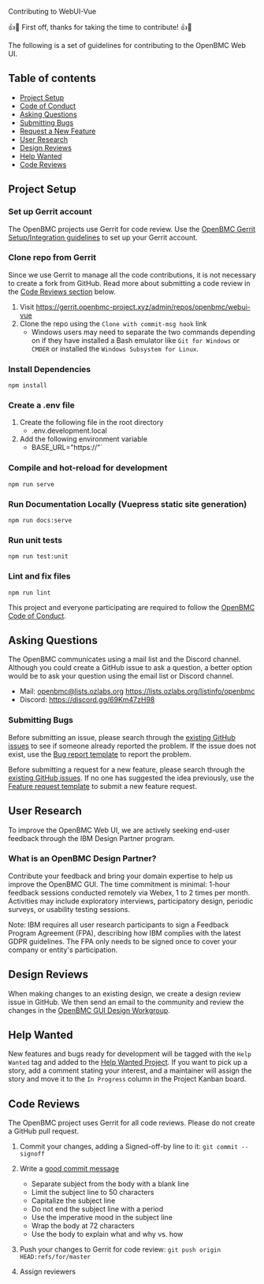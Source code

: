 Contributing to WebUI-Vue

:+1::tada: First off, thanks for taking the time to contribute! :+1::tada:

The following is a set of guidelines for contributing to the OpenBMC Web UI.

## Table of contents

- [Project Setup](#project-setup)
- [Code of Conduct](#code-of-conduct)
- [Asking Questions](#asking-questions)
- [Submitting Bugs](#submitting-bugs)
- [Request a New Feature](#request-a-new-feature)
- [User Research](#user-research)
- [Design Reviews](#design-reviews)
- [Help Wanted](#help-wanted)
- [Code Reviews](#code-reviews)

## Project Setup

### Set up Gerrit account

The OpenBMC projects use Gerrit for code review. Use the
[OpenBMC Gerrit Setup/Integration guidelines](https://github.com/openbmc/docs/blob/master/development/gerrit-setup.md)
to set up your Gerrit account.

### Clone repo from Gerrit

Since we use Gerrit to manage all the code contributions, it is not necessary to
create a fork from GitHub. Read more about submitting a code review in the
[Code Reviews section](#code-reviews) below.

1. Visit https://gerrit.openbmc-project.xyz/admin/repos/openbmc/webui-vue
2. Clone the repo using the `Clone with commit-msg hook` link
   - Windows users may need to separate the two commands depending on if they
     have installed a Bash emulator like `Git for Windows` or `CMDER` or
     installed the `Windows Subsystem for Linux`.

### Install Dependencies

```
npm install
```

### Create a .env file

1. Create the following file in the root directory
   - .env.development.local
1. Add the following environment variable
   - BASE_URL="https://<BMC IP address or FQDN>"`

### Compile and hot-reload for development

```
npm run serve
```

### Run Documentation Locally (Vuepress static site generation)

```
npm run docs:serve
```

### Run unit tests

```
npm run test:unit
```

### Lint and fix files

```
npm run lint
```

This project and everyone participating are required to follow the
[OpenBMC Code of Conduct](https://github.com/openbmc/docs/blob/master/code-of-conduct.md).

## Asking Questions

The OpenBMC communicates using a mail list and the Discord channel. Although you
could create a GitHub issue to ask a question, a better option would be to ask
your question using the email list or Discord channel.

- Mail: openbmc@lists.ozlabs.org https://lists.ozlabs.org/listinfo/openbmc
- Discord: https://discord.gg/69Km47zH98

### Submitting Bugs

Before submitting an issue, please search through the
[existing GitHub issues](https://github.com/openbmc/webui-vue/issues) to see if
someone already reported the problem. If the issue does not exist, use the
[Bug report template](https://github.com/openbmc/webui-vue/issues/new?assignees=&labels=&template=bug_report.md&title=)
to report the problem.

Before submitting a request for a new feature, please search through the
[existing GitHub issues](https://github.com/openbmc/webui-vue/issues). If no one
has suggested the idea previously, use the
[Feature request template](https://github.com/openbmc/webui-vue/issues/new?assignees=&labels=&template=feature_request.md&title=)
to submit a new feature request.

## User Research

To improve the OpenBMC Web UI, we are actively seeking end-user feedback through
the IBM Design Partner program.

### What is an OpenBMC Design Partner?

Contribute your feedback and bring your domain expertise to help us improve the
OpenBMC GUI. The time commitment is minimal: 1-hour feedback sessions conducted
remotely via Webex, 1 to 2 times per month. Activities may include exploratory
interviews, participatory design, periodic surveys, or usability testing
sessions.

Note: IBM requires all user research participants to sign a Feedback Program
Agreement (FPA), describing how IBM complies with the latest GDPR guidelines.
The FPA only needs to be signed once to cover your company or entity's
participation.

## Design Reviews

When making changes to an existing design, we create a design review issue in
GitHub. We then send an email to the community and review the changes in the
[OpenBMC GUI Design Workgroup](https://github.com/openbmc/openbmc/wiki/GUI-Design-work-group).

## Help Wanted

New features and bugs ready for development will be tagged with the
`Help Wanted` tag and added to the
[Help Wanted Project](https://github.com/openbmc/webui-vue/projects/2). If you
want to pick up a story, add a comment stating your interest, and a maintainer
will assign the story and move it to the `In Progress` column in the Project
Kanban board.

## Code Reviews

The OpenBMC project uses Gerrit for all code reviews. Please do not create a
GitHub pull request.

1. Commit your changes, adding a Signed-off-by line to it:
   `git commit --signoff`
1. Write a [good commit message](https://chris.beams.io/posts/git-commit/)

   - Separate subject from the body with a blank line
   - Limit the subject line to 50 characters
   - Capitalize the subject line
   - Do not end the subject line with a period
   - Use the imperative mood in the subject line
   - Wrap the body at 72 characters
   - Use the body to explain what and why vs. how

1. Push your changes to Gerrit for code review:
   `git push origin HEAD:refs/for/master`
1. Assign reviewers
